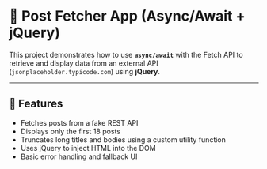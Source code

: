 # 📄 Post Fetcher App (Async/Await + jQuery)

This project demonstrates how to use **`async/await`** with the Fetch API to retrieve and display data from an external API (`jsonplaceholder.typicode.com`) using **jQuery**.

---

## 🚀 Features

- Fetches posts from a fake REST API
- Displays only the first 18 posts
- Truncates long titles and bodies using a custom utility function
- Uses jQuery to inject HTML into the DOM
- Basic error handling and fallback UI
